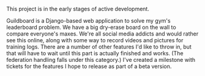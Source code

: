 This project is in the early stages of active development.

Guildboard is a Django-based web application to solve my gym's leaderboard problem. We have a big dry-erase board on the wall to compare everyone's maxes. We're all social media addicts and would rather see this online, along with some way to record videos and pictures for training logs. There are a number of other features I'd like to throw in, but that will have to wait until this part is actually finished and works. (The federation handling falls under this category.) I've created a milestone with tickets for the features I hope to release as part of a beta version.
